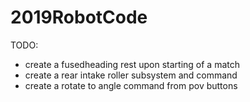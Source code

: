 # 2019RobotCode

TODO:
- create a fusedheading rest upon starting of a match
- create a rear intake roller subsystem and command
- create a rotate to angle command from pov buttons
